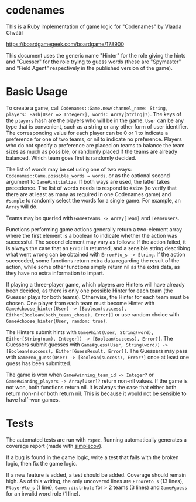 # codenames

This is a Ruby implementation of game logic for "Codenames" by Vlaada Chvátil

https://boardgamegeek.com/boardgame/178900

This document uses the generic name "Hinter" for the role giving the hints and "Guesser" for the role trying to guess words (these are "Spymaster" and "Field Agent" respectively in the published version of the game).

# Basic Usage

To create a game, call `Codenames::Game.new(channel_name: String, players: Hash[User => Integer?], words: Array[String]?)`.
The keys of the `players` hash are the players who will be in the game.
`User` can be any type that is convenient, such as a string or any other form of user identifier.
The corresponding value for each player can be 0 or 1 to indicate a preference for one of two teams, or nil to indicate no preference.
Players who do not specify a preference are placed on teams to balance the team sizes as much as possible, or randomly placed if the teams are already balanced.
Which team goes first is randomly decided.

The list of words may be set using one of two ways: `Codenames::Game.possible_words = words`, or as the optional second argument to `Game#initialize`.
If both ways are used, the latter takes precedence.
The list of words needs to respond to `#size` (to verify that there are at least as many as required in one Codenames game) and `#sample` to randomly select the words for a single game.
For example, an `Array` will do.

Teams may be queried with `Game#teams -> Array[Team]` and `Team#users`.

Functions performing game actions generally return a two-element array where the first element is a boolean to indicate whether the action was successful.
The second element may vary as follows:
If the action failed, it is always the case that an `Error` is returned, and a sensible string describing what went wrong can be obtained with `Error#to_s -> String`.
If the action succeeded, some functions return extra data regarding the result of the action, while some other functions simply return nil as the extra data, as they have no extra information to impart.

If playing a three-player game, which players are Hinters will have already been decided, as there is only one possible Hinter for each team (the Guesser plays for both teams).
Otherwise, the Hinter for each team must be chosen.
One player from each team must become Hinter with `Game#choose_hinter(User) -> [Boolean(success), Either[Boolean(both_teams_chose), Error]]` or use random choice with `Game#choose_hinter(User, random: true)`.

The Hinters submit hints with `Game#hint(User, String(word), Either[String(num), Integer]) -> [Boolean(success), Error?]`.
The Guessers submit guesses with `Game#guess(User, String(word)) -> [Boolean(success), Either[GuessResult, Error]]`.
The Guessers may pass with `Game#no_guess(User) -> [Boolean(success), Error?]` once at least one guess has been submitted.

The game is won when `Game#winning_team_id -> Integer?` or `Game#winning_players -> Array[User]?` return non-nil values.
If the game is not won, both functions return nil.
It is always the case that either both return non-nil or both return nil.
This is because it would not be sensible to have half-won games.

# Tests

The automated tests are run with `rspec`.
Running automatically generates a coverage report (made with [simplecov](https://github.com/colszowka/simplecov)).

If a bug is found in the game logic, write a test that fails with the broken logic, then fix the game logic.

If a new feature is added, a test should be added.
Coverage should remain high.
As of this writing, the only uncovered lines are `Error#to_s` (13 lines), `Player#to_s` (1 line), `Game::distrbute` for > 2 teams (3 lines) and `Game#guess` for an invalid word role (1 line).
